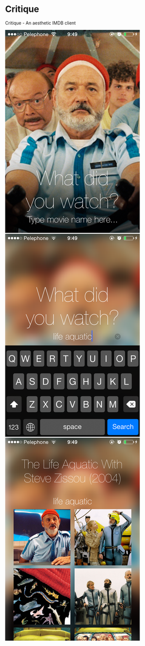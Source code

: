 Critique
========

Critique - An aesthetic IMDB client

![alt tag](/Screenshots/1.png) ![alt tag](/Screenshots/2.png) ![alt tag](/Screenshots/3.png)
